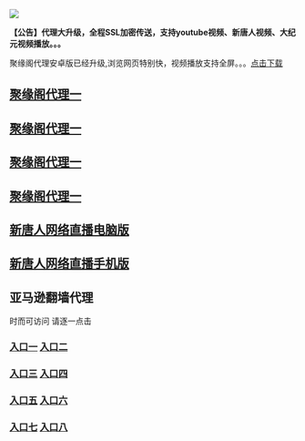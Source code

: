 ![](https://raw.githubusercontent.com/hao369/a/master/j.jpg)

**【公告】代理大升级，全程SSL加密传送，支持youtube视频、新唐人视频、大纪元视频播放。。。**

聚缘阁代理安卓版已经升级,浏览网页特别快，视频播放支持全屏。。。[点击下载](https://github.com/dtw9/9/raw/master/201861502.apk)


##  [聚缘阁代理一](http://ducu45tq.jt2.turtlerider.ca/)

##  [聚缘阁代理一](http://duww2cuq.jt2.turtlerider.ca/)

##  [聚缘阁代理一](http://ducudwq.jt2.turtlerider.ca/)

##  [聚缘阁代理一](http://duc5uewq.jt2.turtlerider.ca/)


##  [新唐人网络直播电脑版](http://x.co/hao369tv)

##  [新唐人网络直播手机版](https://x.co/xtrsj1)


## 亚马逊翻墙代理 

时而可访问 请逐一点击

### **[入口一](https://s3-ap-northeast-1.amazonaws.com/dtw1/dtw.htm)** **[入口二](https://s3.ap-northeast-2.amazonaws.com/dtw2/dtw.htm)**

### **[入口三](https://s3-ap-southeast-2.amazonaws.com/dtw3/dtw.htm)**  **[入口四](https://s3.ca-central-1.amazonaws.com/dtw4/dtw.htm)**

### **[入口五](https://s3.amazonaws.com/dtw5/dtw.htm)**  **[入口六](https://s3-us-west-2.amazonaws.com/dtw6/dtw.htm)**


###  **[入口七](https://s3-us-west-1.amazonaws.com/dtw7/dtw.htm)**  **[入口八](https://s3-ap-northeast-1.amazonaws.com/dtw0/dtw.htm)**








